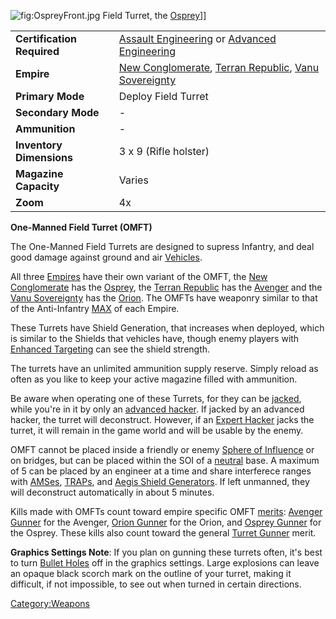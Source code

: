 ![](OspreyFront.jpg "fig:OspreyFront.jpg") Field Turret, the
[Osprey](Osprey "wikilink")\]\]

|                            |                                                                                                                                                 |
|----------------------------|-------------------------------------------------------------------------------------------------------------------------------------------------|
| **Certification Required** | [Assault Engineering](Assault_Engineering "wikilink") or [Advanced Engineering](Advanced_Engineering "wikilink")                                |
| **Empire**                 | [New Conglomerate](New_Conglomerate "wikilink"), [Terran Republic](Terran_Republic "wikilink"), [Vanu Sovereignty](Vanu_Sovereignty "wikilink") |
| **Primary Mode**           | Deploy Field Turret                                                                                                                             |
| **Secondary Mode**         | \-                                                                                                                                              |
| **Ammunition**             | \-                                                                                                                                              |
| **Inventory Dimensions**   | 3 x 9 (Rifle holster)                                                                                                                           |
| **Magazine Capacity**      | Varies                                                                                                                                          |
| **Zoom**                   | 4x                                                                                                                                              |

**One-Manned Field Turret (OMFT)**

The One-Manned Field Turrets are designed to supress Infantry, and deal
good damage against ground and air [Vehicles](Vehicle "wikilink").

All three [Empires](Empire "wikilink") have their own variant of the
OMFT, the [New Conglomerate](New_Conglomerate "wikilink") has the
[Osprey](Osprey "wikilink"), the [Terran
Republic](Terran_Republic "wikilink") has the
[Avenger](Avenger "wikilink") and the [Vanu
Sovereignty](Vanu_Sovereignty "wikilink") has the
[Orion](Orion "wikilink"). The OMFTs have weaponry similar to that of
the Anti-Infantry [MAX](MAX "wikilink") of each Empire.

These Turrets have Shield Generation, that increases when deployed,
which is similar to the Shields that vehicles have, though enemy players
with [Enhanced Targeting](Enhanced_Targeting "wikilink") can see the
shield strength.

The turrets have an unlimited ammunition supply reserve. Simply reload
as often as you like to keep your active magazine filled with
ammunition.

Be aware when operating one of these Turrets, for they can be
[jacked](jack "wikilink"), while you're in it by only an [advanced
hacker](Advanced_Hacking "wikilink"). If jacked by an advanced hacker,
the turret will deconstruct. However, if an [Expert
Hacker](Expert_Hacking "wikilink") jacks the turret, it will remain in
the game world and will be usable by the enemy.

OMFT cannot be placed inside a friendly or enemy [Sphere of
Influence](Sphere_of_Influence "wikilink") or on bridges, but can be
placed within the SOI of a [neutral](neutral "wikilink") base. A maximum
of 5 can be placed by an engineer at a time and share interferece ranges
with [AMSes](AMS "wikilink"), [TRAPs](TRAP "wikilink"), and [Aegis
Shield Generators](Aegis_Shield_Generator "wikilink"). If left unmanned,
they will deconstruct automatically in about 5 minutes.

Kills made with OMFTs count toward empire specific OMFT
[merits](merit "wikilink"): [Avenger Gunner](Avenger_Gunner "wikilink")
for the Avenger, [Orion Gunner](Orion_Gunner "wikilink") for the Orion,
and [Osprey Gunner](Osprey_Gunner "wikilink") for the Osprey. These
kills also count toward the general [Turret
Gunner](Turret_Gunner "wikilink") merit.

**Graphics Settings Note**: If you plan on gunning these turrets often,
it's best to turn [Bullet Holes](Menu#Video_Options "wikilink") off in
the graphics settings. Large explosions can leave an opaque black scorch
mark on the outline of your turret, making it difficult, if not
impossible, to see out when turned in certain directions.

[Category:Weapons](Category:Weapons "wikilink")